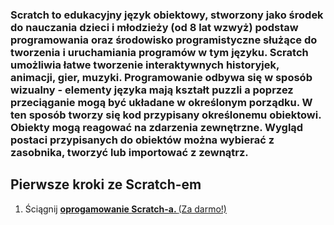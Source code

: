 <h3> Scratch to edukacyjny język obiektowy, stworzony jako środek do nauczania dzieci i młodzieży (od 8 lat wzwyż) podstaw programowania oraz środowisko programistyczne służące do tworzenia i uruchamiania programów w tym języku. Scratch umożliwia łatwe tworzenie interaktywnych historyjek, animacji, gier, muzyki. Programowanie odbywa się w sposób wizualny - elementy języka mają kształt puzzli a poprzez przeciąganie mogą być układane w określonym porządku. W ten sposób tworzy się kod przypisany określonemu obiektowi. Obiekty mogą reagować na zdarzenia zewnętrzne. Wygląd postaci przypisanych do obiektów można wybierać z zasobnika, tworzyć lub importować z zewnątrz.</h3>
<h2> Pierwsze kroki ze Scratch-em </h2>
<ol> 
<li> Ściągnij <b><a href="http://www.scratch.mit.edu/scratch_1.4/"> oprogamowanie Scratch-a. </b> (Za darmo!) </li>
</ol>
